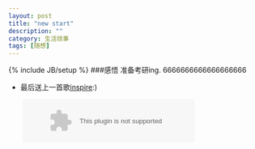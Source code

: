 ```yaml
---
layout: post
title: "new start"
description: ""
category: 生活琐事
tags: [随想]
---
```

{% include JB/setup %}
###感悟
准备考研ing. 6666666666666666666

* 最后送上一首歌[inspire](http://music.163.com/#/song?id=4010812):)


　　<embed src="http://music.163.com/style/swf/widget.swf?sid=4010812&type=2&auto=1&width=320&height=66" width="340" height="86"  allowNetworking="all">
